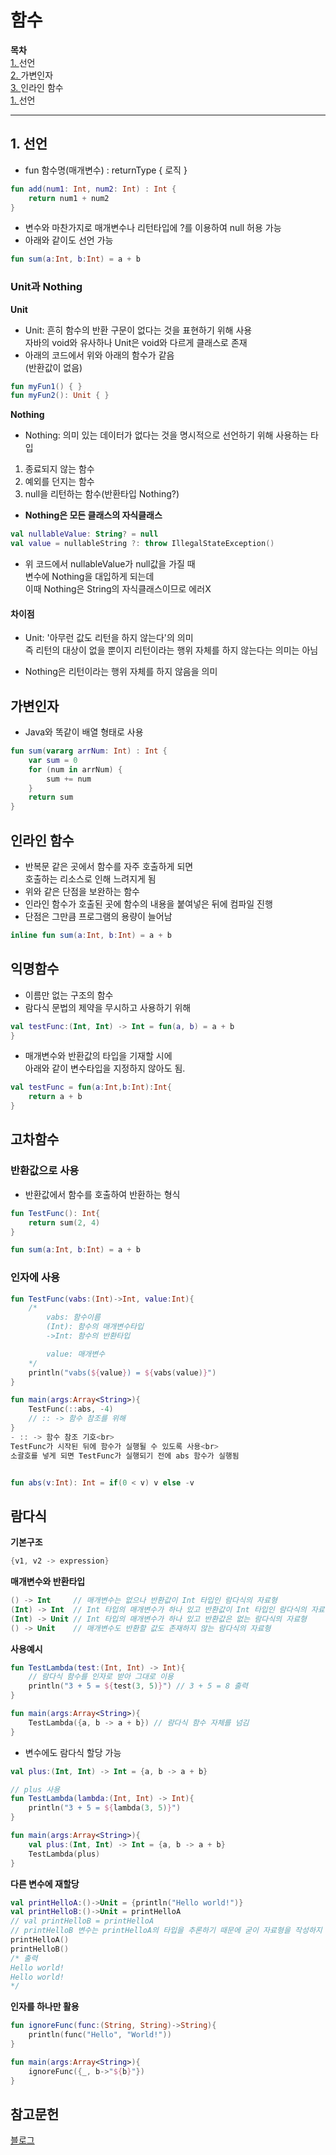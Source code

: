 # 함수
**목차**<br>
[1. ]()선언<br>
[2. ]()가변인자<br>
[3. ]()인라인 함수<br>
[1. ]()선언<br>

***

## 1. 선언
- fun 함수명(매개변수) : returnType { 로직 }
```kotlin
fun add(num1: Int, num2: Int) : Int {
    return num1 + num2
}
```
- 변수와 마찬가지로 매개변수나 리턴타입에 ?를 이용하여 null 허용 가능
- 아래와 같이도 선언 가능
```kotlin
fun sum(a:Int, b:Int) = a + b
```

### Unit과 Nothing
**Unit**
- Unit: 흔히 함수의 반환 구문이 없다는 것을 표현하기 위해 사용<br>
자바의 void와 유사하나 Unit은 void와 다르게 클래스로 존재
- 아래의 코드에서 위와 아래의 함수가 같음<br>
(반환값이 없음)
```kotlin
fun myFun1() { }
fun myFun2(): Unit { }
```
**Nothing**
- Nothing: 의미 있는 데이터가 없다는 것을 명시적으로 선언하기 위해 사용하는 타입
1. 종료되지 않는 함수
2. 예외를 던지는 함수
3. null을 리턴하는 함수(반환타입 Nothing?)
- **Nothing은 모든 클래스의 자식클래스**
```kotlin
val nullableValue: String? = null
val value = nullableString ?: throw IllegalStateException()
```
- 위 코드에서 nullableValue가 null값을 가질 때<br>
변수에 Nothing을 대입하게 되는데<br>
이때 Nothing은 String의 자식클래스이므로 에러X

#### 차이점
- Unit: '아무런 값도 리턴을 하지 않는다'의 의미<br>
즉 리턴의 대상이 없을 뿐이지 리턴이라는 행위 자체를 하지 않는다는 의미는 아님

- Nothing은 리턴이라는 행위 자체를 하지 않음을 의미

## 가변인자
- Java와 똑같이 배열 형태로 사용
```kotlin
fun sum(vararg arrNum: Int) : Int {
    var sum = 0
    for (num in arrNum) {
        sum += num
    }
    return sum
}
```

## 인라인 함수
- 반복문 같은 곳에서 함수를 자주 호출하게 되면  
호출하는 리소스로 인해 느려지게 됨
- 위와 같은 단점을 보완하는 함수
- 인라인 함수가 호출된 곳에 함수의 내용을 붙여넣은 뒤에 컴파일 진행
- 단점은 그만큼 프로그램의 용량이 늘어남
```kotlin
inline fun sum(a:Int, b:Int) = a + b
```

## 익명함수
- 이름만 없는 구조의 함수
- 람다식 문법의 제약을 무시하고 사용하기 위해
```kotlin
val testFunc:(Int, Int) -> Int = fun(a, b) = a + b
}
```
- 매개변수와 반환값의 타입을 기재할 시에<br>
아래와 같이 변수타입을 지정하지 않아도 됨.
```kotlin
val testFunc = fun(a:Int,b:Int):Int{
    return a + b
}
```

## 고차함수
### 반환값으로 사용
- 반환값에서 함수를 호출하여 반환하는 형식
```kotlin
fun TestFunc(): Int{
    return sum(2, 4)
}

fun sum(a:Int, b:Int) = a + b
```

### 인자에 사용
```kotlin
fun TestFunc(vabs:(Int)->Int, value:Int){
    /*
        vabs: 함수이름
        (Int): 함수의 매개변수타입
        ->Int: 함수의 반환타입

        value: 매개변수
    */
    println("vabs(${value}) = ${vabs(value)}")
}

fun main(args:Array<String>){
    TestFunc(::abs, -4)
    // :: -> 함수 참조를 위해
}
- :: -> 함수 참조 기호<br>
TestFunc가 시작된 뒤에 함수가 실행될 수 있도록 사용<br>
소괄호를 넣게 되면 TestFunc가 실행되기 전에 abs 함수가 실행됨


fun abs(v:Int): Int = if(0 < v) v else -v
```

## 람다식
**기본구조**
```kotlin
{v1, v2 -> expression}
```
**매개변수와 반환타입**
```kotlin
() -> Int     // 매개변수는 없으나 반환값이 Int 타입인 람다식의 자료형
(Int) -> Int  // Int 타입의 매개변수가 하나 있고 반환값이 Int 타입인 람다식의 자료형
(Int) -> Unit // Int 타입의 매개변수가 하나 있고 반환값은 없는 람다식의 자료형
() -> Unit    // 매개변수도 반환할 값도 존재하지 않는 람다식의 자료형
```
**사용예시**
```kotlin
fun TestLambda(test:(Int, Int) -> Int){
    // 람다식 함수를 인자로 받아 그대로 이용
    println("3 + 5 = ${test(3, 5)}") // 3 + 5 = 8 출력
}

fun main(args:Array<String>){
    TestLambda({a, b -> a + b}) // 람다식 함수 자체를 넘김
}
```
- 변수에도 람다식 할당 가능
```kotlin
val plus:(Int, Int) -> Int = {a, b -> a + b}
```
```kotlin
// plus 사용
fun TestLambda(lambda:(Int, Int) -> Int){
    println("3 + 5 = ${lambda(3, 5)}")
}

fun main(args:Array<String>){
    val plus:(Int, Int) -> Int = {a, b -> a + b}
    TestLambda(plus)
}
```
**다른 변수에 재할당**
```kotlin
val printHelloA:()->Unit = {println("Hello world!")}
val printHelloB:()->Unit = printHelloA
// val printHelloB = printHelloA
// printHelloB 변수는 printHelloA의 타입을 추론하기 때문에 굳이 자료형을 작성하지 않아도 됩니다.
printHelloA()
printHelloB()
/* 출력
Hello world!
Hello world!
*/
```

**인자를 하나만 활용**
```kotlin
fun ignoreFunc(func:(String, String)->String){
    println(func("Hello", "World!"))
}

fun main(args:Array<String>){
    ignoreFunc({_, b->"${b}"})
}
```

## 참고문헌
[블로그](https://pang2h.tistory.com/315)<br>
